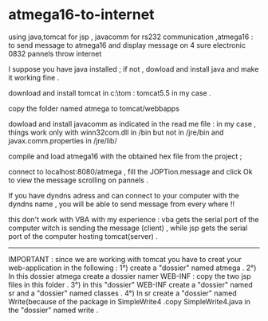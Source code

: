 atmega16-to-internet
====================

using java,tomcat for jsp , javacomm for rs232 communication ,atmega16 :  
to send message to atmega16 and display message on 4 sure electronic 0832 pannels throw internet

I suppose you have java installed ; if not , dowload and install java and make it working fine .

download and install tomcat in c:\tom : tomcat5.5 in my case .

copy the folder named atmega to tomcat/webbapps

dowload and install javacomm as indicated in the read me file :
in my case , things work only with winn32com.dll in <java>/bin but not in <java>/jre/bin
and javax.comm.properties in <java>/jre/lib/


compile and load atmega16 with the obtained hex file from the project ;


connect to localhost:8080/atmega , fill the JOPTion.message and click Ok to view the message scrolling on pannels .

If you have dyndns adress and can connect to your computer with the dyndns name , you will be able to send message 
from every where !!


this don't work with VBA with my experience : vba gets the serial port of the computer 
witch is sending the message (client) , while jsp gets the serial port of the computer hosting tomcat(server) .

****************************

IMPORTANT : since we are working with tomcat you have to creat your web-application in the following :
1°) create a "dossier" named atmega .
2°) In this dossier atmega create a dossier namer WEB-INF : copy the two jsp files in this folder .
3°) in this "dossier" WEB-INF create a "dossier" named sr and a "dossier" named classes . 
4°) In sr create a "dossier" named Write(because of the package in SimpleWrite4 .copy SimpleWrite4.java in the "dossier" named write .






